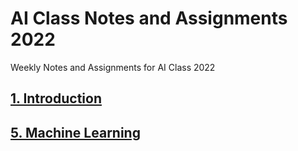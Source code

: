 # AI Class Notes and Assignments 2022

Weekly Notes and Assignments for AI Class 2022

## [1. Introduction](1Introduction.md)
## [5. Machine Learning](5MachineLearning.md)
